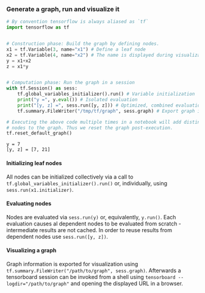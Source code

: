 
### Generate a graph, run and visualize it


```python
# By convention tensorflow is always aliased as `tf`
import tensorflow as tf


# Construction phase: Build the graph by defining nodes.
x1 = tf.Variable(3, name="x1") # Define a leaf node
x2 = tf.Variable(4, name="x2") # The name is displayed during visualization
y = x1+x2
z = x1*y


# Computation phase: Run the graph in a session
with tf.Session() as sess:
    tf.global_variables_initializer().run() # Variable initialization
    print("y =", y.eval()) # Isolated evaluation
    print("[y, z] =", sess.run([y, z])) # Optimized, combined evaluation
    tf.summary.FileWriter("/tmp/tf/graph", sess.graph) # Export graph information

# Executing the above code multiple times in a notebook will add distinct
# nodes to the graph. Thus we reset the graph post-execution.
tf.reset_default_graph()
```

    y = 7
    [y, z] = [7, 21]


#### Initializing leaf nodes

All nodes can be initialized collectively via a call to `tf.global_variables_initializer().run()` or, individually, using `sess.run(x1.initializer)`.

#### Evaluating nodes

Nodes are evaluated via `sess.run(y)` or, equivalently, `y.run()`. Each evaluation causes al dependent nodes to be evaluated from scratch - intermediate results are not cached. In order to reuse results from dependent nodes use `sess.run([y, z])`.

#### Visualizing a graph

Graph information is exported for visualization using `tf.summary.FileWriter("/path/to/graph", sess.graph)`. Afterwards a tensorboard session can be invoked from a shell using `tensorboard --logdir="/path/to/graph"` and opening the displayed URL in a browser. 
